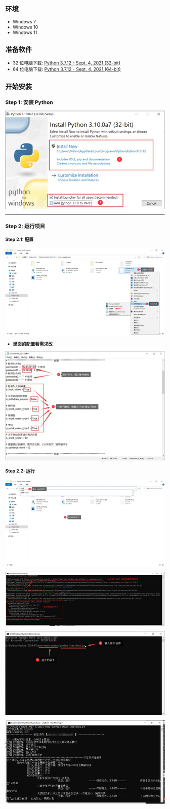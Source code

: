 ## 环境

- Windows 7
- Windows 10
- Windows 11

## 准备软件

- 32 位电脑下载: [Python 3.7.12 - Sept. 4, 2021 (32-bit)](https://www.python.org/ftp/python/3.10.0/python-3.10.0a7.exe)
- 64 位电脑下载: [Python 3.7.12 - Sept. 4, 2021 (64-bit)](https://www.python.org/ftp/python/3.10.0/python-3.10.0a7-amd64.exe)

## 开始安装

### Step 1: 安装 Python

![1](./images/python-steps1.jpg)

---

### Step 2: 运行项目

#### Step 2.1: 配置

![2](./images/python-step2.jpg)

- **里面的配置看需求改**

![2.1](./images/python-2.1.jpg)

#### Step 2.2: 运行

![3](./images/python-step3.jpg)

![3.1](./images/python-step3.1.png)

![4](./images/python-step4.jpg)

![4.1](./images/python-step4.1.png)
